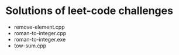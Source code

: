 # Solutions of leet-code challenges
- remove-element.cpp
- roman-to-integer.cpp
- roman-to-integer.exe
- tow-sum.cpp